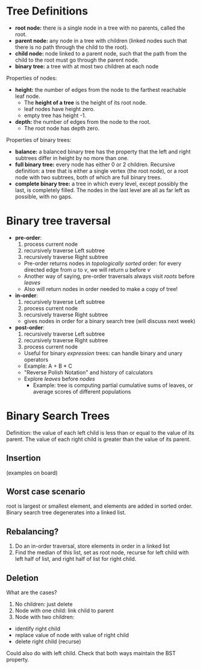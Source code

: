 # Tree Definitions

- **root node:** there is a single node in a tree with no parents, called the
root.
- **parent node:** any node in a tree with children (linked nodes such that
there is no path through the child to the root).
- **child node:** node linked to a parent node, such that the path from the
child to the root must go through the parent node.
- **binary tree:** a tree with at most two children at each node

Properties of nodes:

- **height:** the number of edges from the node to the farthest reachable leaf
node.
  - The **height of a tree** is the height of its root node.
  - leaf nodes have height zero.
  - empty tree has height -1.
- **depth:** the number of edges from the node to the root.
  - The root node has depth zero.

Properties of binary trees:
- **balance:** a balanced binary tree has the property that the left and right
subtrees differ in height by no more than one.
- **full binary tree:** every node has either 0 or 2 children. Recursive
definition: a tree that is either a single vertex (the root node),
or a root node with two subtrees, both of which are full binary trees.
- **complete binary tree:** a tree in which every level, except possibly the
last, is completely filled. The nodes in the last level are all as far left as
possible, with no gaps.

# Binary tree traversal

- **pre-order**:
  1. process current node
  2. recursively traverse Left subtree
  3. recursively traverse Right subtree
  - Pre-order returns nodes in *topologically sorted* order: for every directed
  edge from *u* to *v*, we will return *u* before *v*
  - Another way of saying, pre-order traversals always visit *roots* before
  *leaves*
  - Also will return nodes in order needed to make a copy of tree!
- **in-order**:
  1. recursively traverse Left subtree
  2. process current node
  3. recursively traverse Right subtree
  - gives nodes in order for a binary search tree (will discuss next week)
- **post-order**:
    1. recursively traverse Left subtree
    2. recursively traverse Right subtree
    3. process current node
    - Useful for binary *expression* trees: can handle binary and unary operators
    - Example: A + B * C
    - "Reverse Polish Notation" and history of calculators
    - Explore *leaves* before *nodes*
      - Example: tree is computing partial cumulative sums of leaves, or average scores of different populations

# Binary Search Trees

Definition: the value of each left child is less than or equal to the value of its parent.
The value of each right child is greater than the value of its parent.

## Insertion

(examples on board)

## Worst case scenario

root is largest or smallest element, and elements are added in sorted order.
Binary search tree degenerates into a linked list.

## Rebalancing?

1. Do an in-order traversal, store elements in order in a linked list
2. Find the median of this list, set as root node, recurse for left child with
left half of list, and right half of list for right child.

## Deletion

What are the cases?

1. No children: just delete
2. Node with one child: link child to parent
3. Node with two children:
- identify right child
- replace value of node with value of right child
- delete right child (recurse)

Could also do with left child. Check that both ways maintain the BST property.


